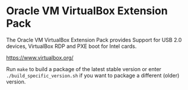 Oracle VM VirtualBox Extension Pack
===================================

The Oracle VM VirtualBox Extension Pack provides Support for USB 2.0 devices,
VirtualBox RDP and PXE boot for Intel cards.

https://www.virtualbox.org/

Run `make` to build a package of the latest stable version or enter
`./build_specific_version.sh` if you want to package a different (older) version.
